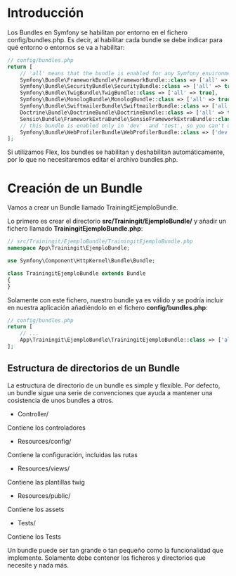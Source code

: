 Introducción
============

Los Bundles en Symfony se habilitan por entorno en el fichero config/bundles.php. Es decir, al habilitar cada bundle se debe indicar para qué entorno o entornos se va a habilitar:

```php
// config/bundles.php
return [
    // 'all' means that the bundle is enabled for any Symfony environment
    Symfony\Bundle\FrameworkBundle\FrameworkBundle::class => ['all' => true],
    Symfony\Bundle\SecurityBundle\SecurityBundle::class => ['all' => true],
    Symfony\Bundle\TwigBundle\TwigBundle::class => ['all' => true],
    Symfony\Bundle\MonologBundle\MonologBundle::class => ['all' => true],
    Symfony\Bundle\SwiftmailerBundle\SwiftmailerBundle::class => ['all' => true],
    Doctrine\Bundle\DoctrineBundle\DoctrineBundle::class => ['all' => true],
    Sensio\Bundle\FrameworkExtraBundle\SensioFrameworkExtraBundle::class => ['all' => true],
    // this bundle is enabled only in 'dev'  and 'test', so you can't use it in 'prod'
    Symfony\Bundle\WebProfilerBundle\WebProfilerBundle::class => ['dev' => true, 'test' => true],
];
```

Si utilizamos Flex, los bundles se habilitan y deshabilitan automáticamente, por lo que no necesitaremos editar el archivo bundles.php.


Creación de un Bundle
=====================

Vamos a crear un Bundle llamado TrainingitEjemploBundle.

Lo primero es crear el directorio **src/Trainingit/EjemploBundle/** y añadir un fichero llamado **TrainingitEjemploBundle.php**:

```php
// src/Trainingit/EjemploBundle/TrainingitEjemploBundle.php
namespace App\Trainingit\EjemploBundle;

use Symfony\Component\HttpKernel\Bundle\Bundle;

class TrainingitEjemploBundle extends Bundle
{
}
```


Solamente con este fichero, nuestro bundle ya es válido y se podría incluir en nuestra aplicación añadiéndolo en el fichero **config/bundles.php**:

```php
// config/bundles.php
return [
    // ...
    App\Trainingit\EjemploBundle\TrainingitEjemploBundle::class => ['all' => true],
];
```


Estructura de directorios de un Bundle
--------------------------------------

La estructura de directorio de un bundle es simple y flexible. Por defecto, un bundle sigue una serie de convenciones que ayuda a mantener una cosistencia de unos bundles a otros.


- Controller/

Contiene los controladores

- Resources/config/

Contiene la configuración, incluidas las rutas

- Resources/views/

Contiene las plantillas twig

- Resources/public/

Contiene los assets

- Tests/

Contiene los Tests


Un bundle puede ser tan grande o tan pequeño como la funcionalidad que implemente. Solamente debe contener los ficheros y directorios que necesite y nada más.



